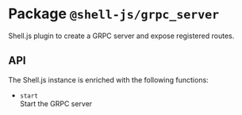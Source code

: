 
# Package `@shell-js/grpc_server`

Shell.js plugin to create a GRPC server and expose registered routes.

## API

The Shell.js instance is enriched with the following functions:

* `start`   
  Start the GRPC server
